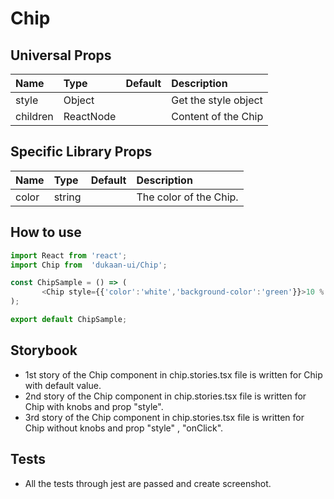 # Chip

## Universal Props

| Name | Type | Default | Description |
|:-----|:-----|:--------|:------------|
| style | Object |  | Get the style object |
| children | ReactNode | | Content of the Chip |

## Specific Library Props

| Name | Type | Default | Description |
|:-----|:-----|:--------|:------------|
| color | string |  | The color of the Chip. |

## How to use

```JavaScript
import React from 'react';
import Chip from  'dukaan-ui/Chip';

const ChipSample = () => (
       <Chip style={{'color':'white','background-color':'green'}}>10 % off</Chip>
);

export default ChipSample;
```

## Storybook

- 1st story of the Chip component in chip.stories.tsx file is written for Chip with default value.
- 2nd story of the Chip component in chip.stories.tsx file is written for Chip with knobs and prop "style".
- 3rd story of the Chip component in chip.stories.tsx file is written for Chip without knobs and prop "style" , "onClick".

## Tests

- All the tests through jest are passed and create screenshot.
